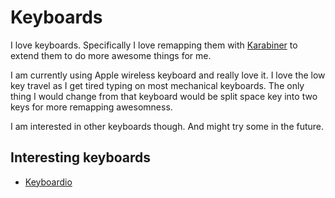 # Keyboards
I love keyboards. Specifically I love remapping them with [Karabiner](../macOS/apps/karabiner/karabiner.md) to extend them to do more awesome things for me.

I am currently using Apple wireless keyboard and really love it. I love the low key travel as I get tired typing on most mechanical keyboards. The only thing I would change from that keyboard would be split space key into two keys for more remapping awesomness.

I am interested in other keyboards though. And might try some in the future.

## Interesting keyboards
- [Keyboardio](https://shop.keyboard.io)